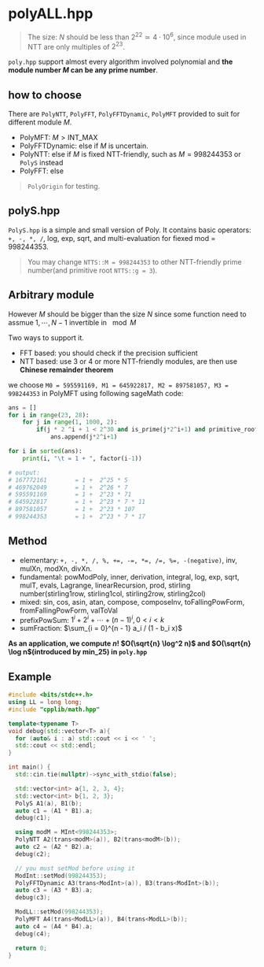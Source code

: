 # polyALL.hpp

> The size: $N$ should be less than $2^{22} \simeq 4 \cdot 10^6$, since module used in NTT are only multiples of $2^{23}$.

`poly.hpp` support almost every algorithm involved polynomial and **the module number $M$ can be any prime number**.

## how to choose

There are `PolyNTT`, `PolyFFT`, `PolyFFTDynamic`, `PolyMFT` provided to suit for different module $M$.

- PolyMFT: $M > \text{INT_MAX}$
- PolyFFTDynamic: else if $M$ is uncertain.
- PolyNTT: else if $M$ is fixed NTT-friendly, such as $M = 998244353$ or `PolyS` instead
- PolyFFT: else

> `PolyOrigin` for testing.

## polyS.hpp

`PolyS.hpp` is a simple and small version of Poly.  It contains basic operators: `+, -, *, /`, log, exp, sqrt, and multi-evaluation for fiexed mod = 998244353.

> You may change `NTTS::M = 998244353` to other NTT-friendly prime number(and primitive root `NTTS::g = 3`).

## Arbitrary module

However $M$ should be bigger than the size $N$ since some function need to assmue $1, \cdots, N - 1$ invertible in $\mod M$

Two ways to support it.

- FFT based: you should check if the precision sufficient
- NTT based: use 3 or 4 or more NTT-friendly modules, are then use **Chinese remainder theorem**

we choose `M0 = 595591169, M1 = 645922817, M2 = 897581057, M3 = 998244353` in PolyMFT using following sageMath code:

``` Python
ans = []
for i in range(23, 28):
    for j in range(1, 1000, 2):
        if(j * 2 ^i + 1 < 2^30 and is_prime(j*2^i+1) and primitive_root(j*2^i+1) == 3):
            ans.append(j*2^i+1)

for i in sorted(ans):
    print(i, "\t = 1 + ", factor(i-1))

# output:
# 167772161        = 1 +  2^25 * 5
# 469762049        = 1 +  2^26 * 7
# 595591169        = 1 +  2^23 * 71
# 645922817        = 1 +  2^23 * 7 * 11
# 897581057        = 1 +  2^23 * 107
# 998244353        = 1 +  2^23 * 7 * 17
```


## Method

- elementary: `+, -, *, /, %, +=, -=, *=, /=, %=, -(negative)`, inv, mulXn, modXn, divXn.
- fundamental: powModPoly, inner, derivation, integral, log, exp, sqrt, mulT,  evals, Lagrange, linearRecursion, prod, stirling number(stirling1row, stirling1col, stirling2row, stirling2col)
- mixed: sin, cos, asin, atan, compose, composeInv, toFallingPowForm, fromFallingPowForm, valToVal
- prefixPowSum: $1^i + 2^i + \cdots + (n - 1)^i,  0 < i < k$
- sumFraction: $\sum_{i = 0}^{n - 1} a_i / (1 - b_i x)$

**As an application, we compute $n!$ $O(\sqrt{n} \log^2 n)$ and $O(\sqrt{n} \log n$(introduced by min_25) in `poly.hpp`**

## Example

``` cpp
#include <bits/stdc++.h>
using LL = long long;
#include "cpplib/math.hpp"

template<typename T>
void debug(std::vector<T> a){
  for (auto& i : a) std::cout << i << ' ';
  std::cout << std::endl;
}

int main() {
  std::cin.tie(nullptr)->sync_with_stdio(false);

  std::vector<int> a{1, 2, 3, 4};
  std::vector<int> b{1, 2, 3};
  PolyS A1(a), B1(b);
  auto c1 = (A1 * B1).a;
  debug(c1);

  using modM = MInt<998244353>;
  PolyNTT A2(trans<modM>(a)), B2(trans<modM>(b));
  auto c2 = (A2 * B2).a;
  debug(c2);

  // you must setMod before using it
  ModInt::setMod(998244353);
  PolyFFTDynamic A3(trans<ModInt>(a)), B3(trans<ModInt>(b));
  auto c3 = (A3 * B3).a;
  debug(c3);

  ModLL::setMod(998244353);
  PolyMFT A4(trans<ModLL>(a)), B4(trans<ModLL>(b));
  auto c4 = (A4 * B4).a;
  debug(c4);

  return 0;
}
```
